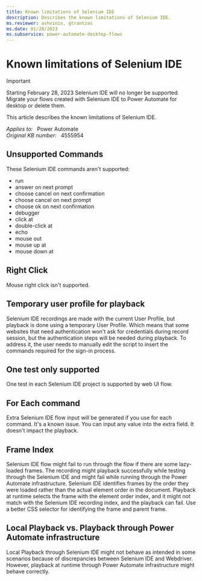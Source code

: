```yaml
---
title: Known limitations of Selenium IDE
description: Describes the known limitations of Selenium IDE.
ms.reviewer: ashvinis, gtrantzas
ms.date: 01/28/2023
ms.subservice: power-automate-desktop-flows
---
```

# Known limitations of Selenium IDE

> [!IMPORTANT]
> Starting February 28, 2023 Selenium IDE will no longer be supported. Migrate your flows created with Selenium IDE to Power Automate for desktop or delete them.

This article describes the known limitations of Selenium IDE.

_Applies to:_ &nbsp; Power Automate  
_Original KB number:_ &nbsp; 4555954

## Unsupported Commands

These Selenium IDE commands aren't supported:

- run
- answer on next prompt
- choose cancel on next confirmation
- choose cancel on next prompt
- choose ok on next confirmation
- debugger
- click at
- double-click at
- echo
- mouse out
- mouse up at
- mouse down at

## Right Click

Mouse right click isn't supported.

## Temporary user profile for playback

Selenium IDE recordings are made with the current User Profile, but playback is done using a temporary User Profile. Which means that some websites that need authentication won't ask for credentials during record session, but the authentication steps will be needed during playback. To address it, the user needs to manually edit the script to insert the commands required for the sign-in process.

## One test only supported

One test in each Selenium IDE project is supported by web UI flow.

## For Each command

Extra Selenium IDE flow input will be generated if you use for each command. It's a known issue. You can input any value into the extra field. It doesn't impact the playback.

## Frame Index

Selenium IDE flow might fail to run through the flow if there are some lazy-loaded frames. The recording might playback successfully while testing through the Selenium IDE and might fail while running through the Power Automate infrastructure. Selenium IDE identifies frames by the order they were loaded rather than the actual element order in the document. Playback at runtime selects the frame with the element order index, and it might not match with the Selenium IDE recording index, and the playback can fail. Use a better CSS selector for identifying the frame and parent frame.

## Local Playback vs. Playback through Power Automate infrastructure

Local Playback through Selenium IDE might not behave as intended in some scenarios because of discrepancies between Selenium IDE and Webdriver. However, playback at runtime through Power Automate infrastructure might behave correctly.
